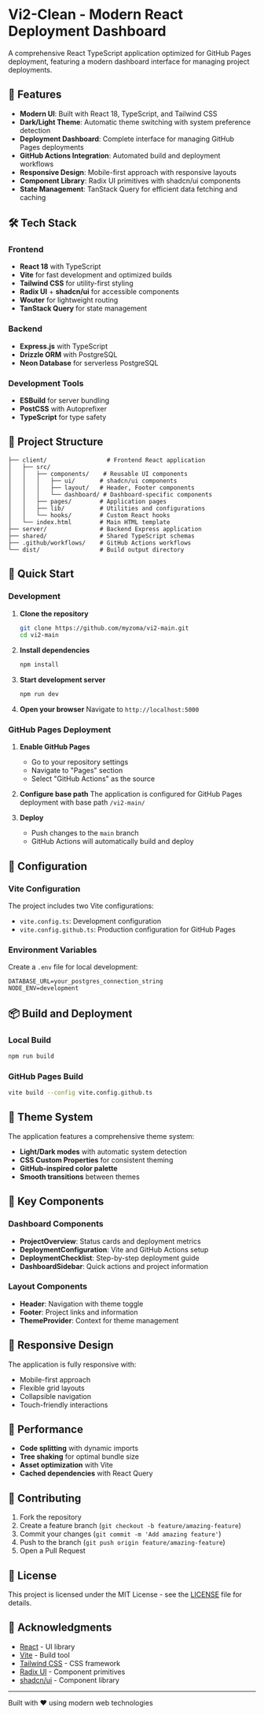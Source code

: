 # Vi2-Clean - Modern React Deployment Dashboard

A comprehensive React TypeScript application optimized for GitHub Pages deployment, featuring a modern dashboard interface for managing project deployments.

## 🚀 Features

- **Modern UI**: Built with React 18, TypeScript, and Tailwind CSS
- **Dark/Light Theme**: Automatic theme switching with system preference detection
- **Deployment Dashboard**: Complete interface for managing GitHub Pages deployments
- **GitHub Actions Integration**: Automated build and deployment workflows
- **Responsive Design**: Mobile-first approach with responsive layouts
- **Component Library**: Radix UI primitives with shadcn/ui components
- **State Management**: TanStack Query for efficient data fetching and caching

## 🛠 Tech Stack

### Frontend
- **React 18** with TypeScript
- **Vite** for fast development and optimized builds
- **Tailwind CSS** for utility-first styling
- **Radix UI** + **shadcn/ui** for accessible components
- **Wouter** for lightweight routing
- **TanStack Query** for state management

### Backend
- **Express.js** with TypeScript
- **Drizzle ORM** with PostgreSQL
- **Neon Database** for serverless PostgreSQL

### Development Tools
- **ESBuild** for server bundling
- **PostCSS** with Autoprefixer
- **TypeScript** for type safety

## 📁 Project Structure

```
├── client/                 # Frontend React application
│   ├── src/
│   │   ├── components/    # Reusable UI components
│   │   │   ├── ui/       # shadcn/ui components
│   │   │   ├── layout/   # Header, Footer components
│   │   │   └── dashboard/ # Dashboard-specific components
│   │   ├── pages/        # Application pages
│   │   ├── lib/          # Utilities and configurations
│   │   └── hooks/        # Custom React hooks
│   └── index.html        # Main HTML template
├── server/               # Backend Express application
├── shared/               # Shared TypeScript schemas
├── .github/workflows/    # GitHub Actions workflows
└── dist/                 # Build output directory
```

## 🚀 Quick Start

### Development

1. **Clone the repository**
   ```bash
   git clone https://github.com/myzoma/vi2-main.git
   cd vi2-main
   ```

2. **Install dependencies**
   ```bash
   npm install
   ```

3. **Start development server**
   ```bash
   npm run dev
   ```

4. **Open your browser**
   Navigate to `http://localhost:5000`

### GitHub Pages Deployment

1. **Enable GitHub Pages**
   - Go to your repository settings
   - Navigate to "Pages" section
   - Select "GitHub Actions" as the source

2. **Configure base path**
   The application is configured for GitHub Pages deployment with base path `/vi2-main/`

3. **Deploy**
   - Push changes to the `main` branch
   - GitHub Actions will automatically build and deploy

## 🔧 Configuration

### Vite Configuration

The project includes two Vite configurations:

- `vite.config.ts`: Development configuration
- `vite.config.github.ts`: Production configuration for GitHub Pages

### Environment Variables

Create a `.env` file for local development:

```env
DATABASE_URL=your_postgres_connection_string
NODE_ENV=development
```

## 📦 Build and Deployment

### Local Build
```bash
npm run build
```

### GitHub Pages Build
```bash
vite build --config vite.config.github.ts
```

## 🎨 Theme System

The application features a comprehensive theme system:

- **Light/Dark modes** with automatic system detection
- **CSS Custom Properties** for consistent theming
- **GitHub-inspired color palette**
- **Smooth transitions** between themes

## 🔗 Key Components

### Dashboard Components
- **ProjectOverview**: Status cards and deployment metrics
- **DeploymentConfiguration**: Vite and GitHub Actions setup
- **DeploymentChecklist**: Step-by-step deployment guide
- **DashboardSidebar**: Quick actions and project information

### Layout Components
- **Header**: Navigation with theme toggle
- **Footer**: Project links and information
- **ThemeProvider**: Context for theme management

## 📱 Responsive Design

The application is fully responsive with:
- Mobile-first approach
- Flexible grid layouts
- Collapsible navigation
- Touch-friendly interactions

## 🚀 Performance

- **Code splitting** with dynamic imports
- **Tree shaking** for optimal bundle size
- **Asset optimization** with Vite
- **Cached dependencies** with React Query

## 🤝 Contributing

1. Fork the repository
2. Create a feature branch (`git checkout -b feature/amazing-feature`)
3. Commit your changes (`git commit -m 'Add amazing feature'`)
4. Push to the branch (`git push origin feature/amazing-feature`)
5. Open a Pull Request

## 📄 License

This project is licensed under the MIT License - see the [LICENSE](LICENSE) file for details.

## 🙏 Acknowledgments

- [React](https://reactjs.org/) - UI library
- [Vite](https://vitejs.dev/) - Build tool
- [Tailwind CSS](https://tailwindcss.com/) - CSS framework
- [Radix UI](https://www.radix-ui.com/) - Component primitives
- [shadcn/ui](https://ui.shadcn.com/) - Component library

---

Built with ❤️ using modern web technologies